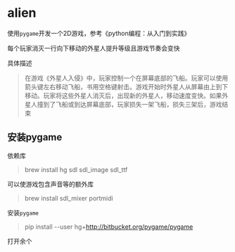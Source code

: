 # alien
使用`pygame`开发一个2D游戏，参考《python编程：从入门到实践》

每个玩家消灭一行向下移动的外星人提升等级且游戏节奏会变快

具体描述
> 在游戏《外星人入侵》中，玩家控制一个在屏幕底部的飞船。玩家可以使用箭头键左右移动飞船，书用空格键射击。游戏开始时外星人从屏幕由上到下移动。玩家将这些外星人消灭后，出现新的外星人，移动速度变快。如果外星人撞到了飞船或到达屏幕底部，玩家损失一架飞船，损失三架后，游戏结束

## 安装pygame


依赖库
> brew install hg sdl sdl_image sdl_ttf

可以使游戏包含声音等的额外库
> brew install sdl_mixer portmidi

安装`pygame`
> pip install --user hg+http://bitbucket.org/pygame/pygame

打开余个
